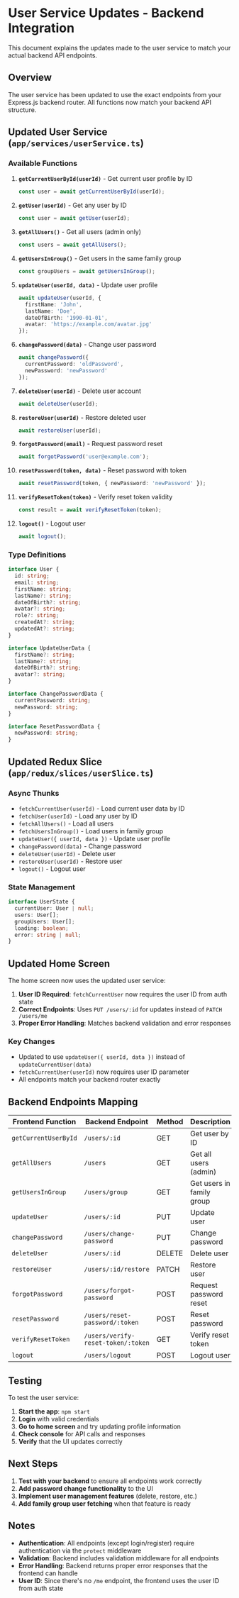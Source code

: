 # User Service Updates - Backend Integration

This document explains the updates made to the user service to match your actual backend API endpoints.

## Overview

The user service has been updated to use the exact endpoints from your Express.js backend router. All functions now match your backend API structure.

## Updated User Service (`app/services/userService.ts`)

### Available Functions

1. **`getCurrentUserById(userId)`** - Get current user profile by ID
   ```typescript
   const user = await getCurrentUserById(userId);
   ```

2. **`getUser(userId)`** - Get any user by ID
   ```typescript
   const user = await getUser(userId);
   ```

3. **`getAllUsers()`** - Get all users (admin only)
   ```typescript
   const users = await getAllUsers();
   ```

4. **`getUsersInGroup()`** - Get users in the same family group
   ```typescript
   const groupUsers = await getUsersInGroup();
   ```

5. **`updateUser(userId, data)`** - Update user profile
   ```typescript
   await updateUser(userId, {
     firstName: 'John',
     lastName: 'Doe',
     dateOfBirth: '1990-01-01',
     avatar: 'https://example.com/avatar.jpg'
   });
   ```

6. **`changePassword(data)`** - Change user password
   ```typescript
   await changePassword({
     currentPassword: 'oldPassword',
     newPassword: 'newPassword'
   });
   ```

7. **`deleteUser(userId)`** - Delete user account
   ```typescript
   await deleteUser(userId);
   ```

8. **`restoreUser(userId)`** - Restore deleted user
   ```typescript
   await restoreUser(userId);
   ```

9. **`forgotPassword(email)`** - Request password reset
   ```typescript
   await forgotPassword('user@example.com');
   ```

10. **`resetPassword(token, data)`** - Reset password with token
    ```typescript
    await resetPassword(token, { newPassword: 'newPassword' });
    ```

11. **`verifyResetToken(token)`** - Verify reset token validity
    ```typescript
    const result = await verifyResetToken(token);
    ```

12. **`logout()`** - Logout user
    ```typescript
    await logout();
    ```

### Type Definitions

```typescript
interface User {
  id: string;
  email: string;
  firstName: string;
  lastName?: string;
  dateOfBirth?: string;
  avatar?: string;
  role?: string;
  createdAt?: string;
  updatedAt?: string;
}

interface UpdateUserData {
  firstName?: string;
  lastName?: string;
  dateOfBirth?: string;
  avatar?: string;
}

interface ChangePasswordData {
  currentPassword: string;
  newPassword: string;
}

interface ResetPasswordData {
  newPassword: string;
}
```

## Updated Redux Slice (`app/redux/slices/userSlice.ts`)

### Async Thunks

- `fetchCurrentUser(userId)` - Load current user data by ID
- `fetchUser(userId)` - Load any user by ID
- `fetchAllUsers()` - Load all users
- `fetchUsersInGroup()` - Load users in family group
- `updateUser({ userId, data })` - Update user profile
- `changePassword(data)` - Change password
- `deleteUser(userId)` - Delete user
- `restoreUser(userId)` - Restore user
- `logout()` - Logout user

### State Management

```typescript
interface UserState {
  currentUser: User | null;
  users: User[];
  groupUsers: User[];
  loading: boolean;
  error: string | null;
}
```

## Updated Home Screen

The home screen now uses the updated user service:

1. **User ID Required**: `fetchCurrentUser` now requires the user ID from auth state
2. **Correct Endpoints**: Uses `PUT /users/:id` for updates instead of `PATCH /users/me`
3. **Proper Error Handling**: Matches backend validation and error responses

### Key Changes

- Updated to use `updateUser({ userId, data })` instead of `updateCurrentUser(data)`
- `fetchCurrentUser(userId)` now requires user ID parameter
- All endpoints match your backend router exactly

## Backend Endpoints Mapping

| Frontend Function | Backend Endpoint | Method | Description |
|------------------|------------------|--------|-------------|
| `getCurrentUserById` | `/users/:id` | GET | Get user by ID |
| `getAllUsers` | `/users` | GET | Get all users (admin) |
| `getUsersInGroup` | `/users/group` | GET | Get users in family group |
| `updateUser` | `/users/:id` | PUT | Update user |
| `changePassword` | `/users/change-password` | PUT | Change password |
| `deleteUser` | `/users/:id` | DELETE | Delete user |
| `restoreUser` | `/users/:id/restore` | PATCH | Restore user |
| `forgotPassword` | `/users/forgot-password` | POST | Request password reset |
| `resetPassword` | `/users/reset-password/:token` | POST | Reset password |
| `verifyResetToken` | `/users/verify-reset-token/:token` | GET | Verify reset token |
| `logout` | `/users/logout` | POST | Logout user |

## Testing

To test the user service:

1. **Start the app**: `npm start`
2. **Login** with valid credentials
3. **Go to home screen** and try updating profile information
4. **Check console** for API calls and responses
5. **Verify** that the UI updates correctly

## Next Steps

1. **Test with your backend** to ensure all endpoints work correctly
2. **Add password change functionality** to the UI
3. **Implement user management features** (delete, restore, etc.)
4. **Add family group user fetching** when that feature is ready

## Notes

- **Authentication**: All endpoints (except login/register) require authentication via the `protect` middleware
- **Validation**: Backend includes validation middleware for all endpoints
- **Error Handling**: Backend returns proper error responses that the frontend can handle
- **User ID**: Since there's no `/me` endpoint, the frontend uses the user ID from auth state 